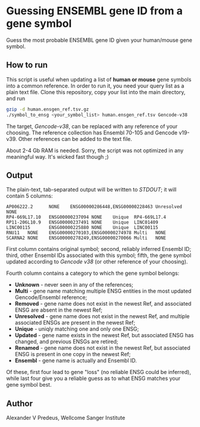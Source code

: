 # Guessing ENSEMBL gene ID from a gene symbol

Guess the most probable ENSEMBL gene ID given your human/mouse gene symbol.

## How to run

This script is useful when updating a list of **human or mouse** gene symbols into a common reference. In order to run it, you need your query list as a plain text file. Clone this repository, copy your list into the main directory, and run

```bash 
gzip -d human.ensgen_ref.tsv.gz
./symbol_to_ensg <your_symbol_list> human.ensgen_ref.tsv Gencode-v38
```

The target, *Gencode-v38*, can be replaced with any reference of your choosing. The reference collection has Ensembl 70-105 and Gencode v19-v39. Other references can be added to the text file.

About 2-4 Gb RAM is needed. Sorry, the script was not optimized in any meaningful way. It's wicked fast though ;)

## Output 

The plain-text, tab-separated output will be written to *STDOUT*; it will contain 5 columns: 

```
AP006222.2      NONE    ENSG00000286448,ENSG00000228463 Unresolved      NONE
RP4-669L17.10   ENSG00000237094 NONE    Unique  RP4-669L17.4
RP11-206L10.9   ENSG00000237491 NONE    Unique  LINC01409
LINC00115       ENSG00000225880 NONE    Unique  LINC00115
RNU11   NONE    ENSG00000270103,ENSG00000274978 Multi   NONE
SCARNA2 NONE    ENSG00000278249,ENSG00000270066 Multi   NONE
```
First column contains original symbol; second, reliably inferred Ensembl ID; third, other Ensembl IDs associated with this symbol; fifth, the gene symbol updated according to *Gencode v38* (or other reference of your choosing). 

Fourth column contains a category to which the gene symbol belongs: 

  - **Unknown** - never seen in any of the references;
  - **Multi** - gene name matching multiple ENSG entities in the most updated Gencode/Ensembl reference; 
  - **Removed** - gene name does not exist in the newest Ref, and associated ENSG are absent in the newest Ref; 
  - **Unresolved** - gene name does not exist in the newest Ref, and multiple associated ENSGs are present in the newest Ref; 
  - **Unique** - uniqly matching one and only one ENSG; 
  - **Updated** - gene name exists in the newest Ref, but associated ENSG has changed, and previous ENSGs are retired; 
  - **Renamed** - gene name does not exist in the newest Ref, but associated ENSG is present in one copy in the newest Ref; 
  - **Ensembl** - gene name is actually and Ensembl ID. 

Of these, first four lead to gene "loss" (no reliable ENSG could be inferred), while last four give you a reliable guess as to what ENSG matches your gene symbol best. 

## Author 

Alexander V Predeus, Wellcome Sanger Institute 
